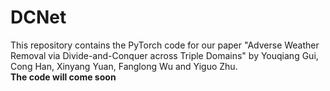 # DCNet
This repository contains the PyTorch code for our paper "Adverse Weather Removal via Divide-and-Conquer across Triple Domains" by Youqiang Gui, Cong Han, Xinyang Yuan, Fanglong Wu and Yiguo Zhu.<br>
**The code will come soon**
